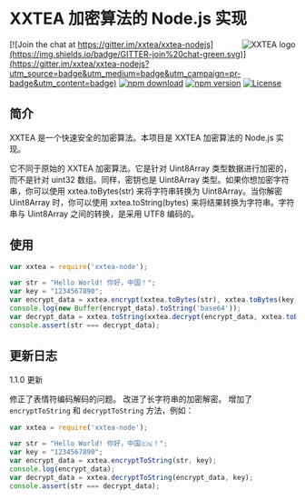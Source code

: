 # XXTEA 加密算法的 Node.js 实现

<a href="https://github.com/xxtea/">
    <img src="https://avatars1.githubusercontent.com/u/6683159?v=3&s=86" alt="XXTEA logo" title="XXTEA" align="right" />
</a>

[![Join the chat at https://gitter.im/xxtea/xxtea-nodejs](https://img.shields.io/badge/GITTER-join%20chat-green.svg)](https://gitter.im/xxtea/xxtea-nodejs?utm_source=badge&utm_medium=badge&utm_campaign=pr-badge&utm_content=badge)
[![npm download](https://img.shields.io/npm/dm/xxtea-node.svg)](https://www.npmjs.com/package/xxtea-node)
[![npm version](https://img.shields.io/npm/v/xxtea-node.svg)](https://www.npmjs.com/package/xxtea-node)
[![License](https://img.shields.io/npm/l/xxtea-node.svg)](http://opensource.org/licenses/MIT)

## 简介

XXTEA 是一个快速安全的加密算法。本项目是 XXTEA 加密算法的 Node.js 实现。

它不同于原始的 XXTEA 加密算法。它是针对 Uint8Array 类型数据进行加密的，而不是针对 uint32 数组。同样，密钥也是 Uint8Array 类型。如果你想加密字符串，你可以使用 xxtea.toBytes(str) 来将字符串转换为 Uint8Array。当你解密 Uint8Array 时，你可以使用 xxtea.toString(bytes) 来将结果转换为字符串。字符串与 Uint8Array 之间的转换，是采用 UTF8 编码的。

## 使用

```javascript
var xxtea = require('xxtea-node');

var str = "Hello World! 你好，中国！";
var key = "1234567890";
var encrypt_data = xxtea.encrypt(xxtea.toBytes(str), xxtea.toBytes(key));
console.log(new Buffer(encrypt_data).toString('base64'));
var decrypt_data = xxtea.toString(xxtea.decrypt(encrypt_data, xxtea.toBytes(key)));
console.assert(str === decrypt_data);
```

## 更新日志

1.1.0 更新

修正了表情符编码解码的问题。
改进了长字符串的加密解密。
增加了 `encryptToString` 和 `decryptToString` 方法，例如：

```javascript
var xxtea = require('xxtea-node');

var str = "Hello World! 你好，中国🇨🇳！";
var key = "1234567890";
var encrypt_data = xxtea.encryptToString(str, key);
console.log(encrypt_data);
var decrypt_data = xxtea.decryptToString(encrypt_data, key);
console.assert(str === decrypt_data);
```
